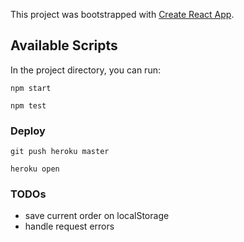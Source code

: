 This project was bootstrapped with [Create React App](https://github.com/facebook/create-react-app).

## Available Scripts

In the project directory, you can run:

`npm start`

`npm test`

### Deploy

`git push heroku master`

`heroku open`

### TODOs

- save current order on localStorage
- handle request errors
